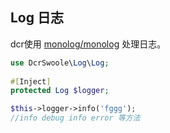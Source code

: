 
## Log 日志
dcr使用 [monolog/monolog](https://github.com/Seldaek/monolog) 处理日志。


```php
use DcrSwoole\Log\Log;
   
#[Inject]
protected Log $logger;

$this->logger->info('fggg'); 
//info debug info error 等方法
```





